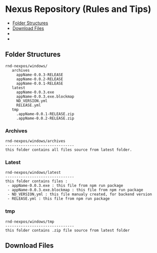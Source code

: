 # Nexus Repository (Rules and Tips)
- [Folder Structures](#folder-structures) 
- [Download Files]()
- []()
- []()


## Folder Structures
```
rnd-nexpos/windows/
   archives
     appName-0.0.3-RELEASE
     appName-0.0.2-RELEASE
	 appName-0.0.1-RELEASE
   latest
     appName-0.0.3.exe
	 appName-0.0.3.exe.blockmap
	 ND_VERSION.yml
	 RELEASE.yml
   tmp   
     .appName-0.0.1-RELEASE.zip
	 .appName-0.0.2-RELEASE.zip
```	 
	 
### Archives
```
rnd-nexpos/windows/archives
-------------------------------
this folder contains all files source from latest folder.

```	 

### Latest
```
rnd-nexpos/windows/latest
-------------------------------
this folder contains files :
 - appName-0.0.3.exe : this file from npm run package
 - appName-0.0.3.exe.blockmap : this file from npm run package
 - ND_VERSION.yml : this file manualy created, for backend version
 - RELEASE.yml : this file from npm run package
```	 

### tmp
```
rnd-nexpos/windows/tmp
-------------------------------
this folder contains .zip file source from latest folder
```


## Download Files
```
```
